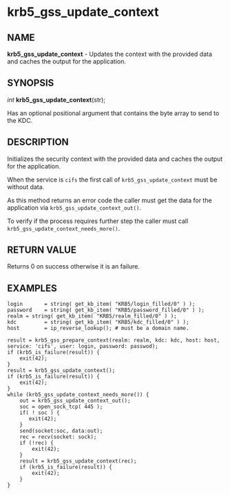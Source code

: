 # krb5_gss_update_context

## NAME

**krb5_gss_update_context** - Updates the context with the provided data and caches the output for the application.

## SYNOPSIS

*int* **krb5_gss_update_context**(str);

Has an optional positional argument that contains the byte array to send to the KDC.

## DESCRIPTION

Initializes the security context with the provided data and caches the output for the application.

When the service is `cifs` the first call of `krb5_gss_update_context` must be without data.

As this method returns an error code the caller must get the data for the application via `krb5_gss_update_context_out()`.

To verify if the process requires further step the caller must call `krb5_gss_update_context_needs_more()`.


## RETURN VALUE

Returns 0 on success otherwise it is an failure.


## EXAMPLES

```nasl
login       = string( get_kb_item( "KRB5/login_filled/0" ) );
password    = string( get_kb_item( "KRB5/password_filled/0" ) );
realm = string( get_kb_item( "KRB5/realm_filled/0" ) );
kdc         = string( get_kb_item( "KRB5/kdc_filled/0" ) );
host        = ip_reverse_lookup(); # must be a domain name.

result = krb5_gss_prepare_context(realm: realm, kdc: kdc, host: host, service: 'cifs', user: login, password: passwod);
if (krb5_is_failure(result)) {
	exit(42);
}
result = krb5_gss_update_context();
if (krb5_is_failure(result)) {
	exit(42);
}
while (krb5_gss_update_context_needs_more()) {
	out = krb5_gss_update_context_out();
	soc = open_sock_tcp( 445 );
	if( ! soc ) {
	   exit(42);
	}
	send(socket:soc, data:out);
	rec = recv(socket: sock);
	if (!rec) {
		exit(42);
	} 
	result = krb5_gss_update_context(rec);
	if (krb5_is_failure(result)) {
		exit(42);
	}
}
```

